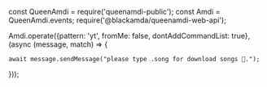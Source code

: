 const QueenAmdi = require('queenamdi-public');
const Amdi = QueenAmdi.events;
require('@blackamda/queenamdi-web-api');

 Amdi.operate({pattern: 'yt', fromMe: false, dontAddCommandList: true}, (async (message, match) => {

    await message.sendMessage("please type .song for download songs 👸.");
     
}));

